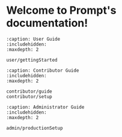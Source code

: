 <!-- 
Prompt documentation master file, created by sphinx-quickstart on Tue Jan 28 17:14:36 2025.
You can adapt this file completely to your liking, but it should at least
contain the root `toctree` directive.
-->

# Welcome to Prompt's documentation!

```{toctree}
:caption: User Guide
:includehidden:
:maxdepth: 2

user/gettingStarted
```

```{toctree}
:caption: Contributor Guide
:includehidden:
:maxdepth: 2

contributor/guide
contributor/setup
```

```{toctree}
:caption: Administrator Guide
:includehidden:
:maxdepth: 2

admin/productionSetup
```

